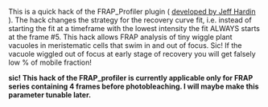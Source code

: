 This is a quick hack of the FRAP_Profiler plugin ( <a href="http://worms.zoology.wisc.edu/research/4d/4d.html"> developed by Jeff Hardin </a>). The hack changes the strategy for the recovery curve fit, i.e. instead of starting the fit at a timeframe with the lowest intensity the fit ALWAYS starts at the frame #5. This hack allows FRAP analysis of tiny wiggle plant vacuoles in meristematic cells that swim in and out of focus. Sic! If the vacuole wiggled out of focus at early stage of recovery you will get falsely low % of mobile fraction!

<b>sic! This hack of the FRAP_profiler is currently applicable only for FRAP series containing 4 frames before photobleaching.  I will maybe make this parameter tunable later.
</b>
